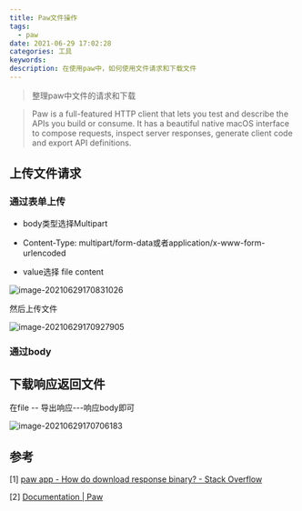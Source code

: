```yaml
---
title: Paw文件操作
tags:
  - paw
date: 2021-06-29 17:02:28
categories: 工具
keywords:
description: 在使用paw中，如何使用文件请求和下载文件
---
```


> 整理paw中文件的请求和下载

> Paw is a full-featured HTTP client that lets you test and describe the APIs you build or consume. It has a beautiful native macOS interface to compose requests, inspect server responses, generate client code and export API definitions.



## 上传文件请求

### 通过表单上传

* body类型选择Multipart
* Content-Type: multipart/form-data或者application/x-www-form-urlencoded

* value选择 file content

![image-20210629170831026](https://oss.smart-lifestyle.cn/file/mshyx.png)

然后上传文件

![image-20210629170927905](https://oss.smart-lifestyle.cn/file/vj768.png)



### 通过body

## 下载响应返回文件

在file -- 导出响应---响应body即可

![image-20210629170706183](https://oss.smart-lifestyle.cn/file/8majz.png)



## 参考

[1] [paw app - How do download response binary? - Stack Overflow](https://stackoverflow.com/questions/40680954/how-do-download-response-binary)

[2] [Documentation | Paw](https://paw.cloud/docs/getting-started/set-request-body#Set_Multipart_body)
